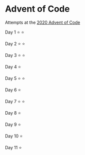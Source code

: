 # Advent of Code

Attempts at the [2020 Advent of Code](https://adventofcode.com/2020)

Day 1 :star: :star:

Day 2 :star: :star:

Day 3 :star: :star:

Day 4 :star:

Day 5 :star: :star:

Day 6 :star:

Day 7 :star: :star:

Day 8 :star:

Day 9 :star:

Day 10 :star:

Day 11 :star:
